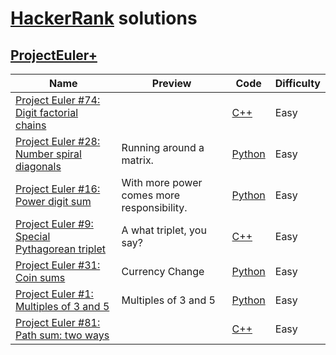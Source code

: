 # [HackerRank](https://www.hackerrank.com/) solutions

## [ProjectEuler+](https://www.hackerrank.com/contests/projecteuler)


Name | Preview | Code | Difficulty
---- | ---------------------------------------------------------------- | ------------- | ----------
[Project Euler #74: Digit factorial chains](https://www.hackerrank.com/challenges/euler074)||[C++](projecteuler/euler074.cpp)|Easy
[Project Euler #28: Number spiral diagonals](https://www.hackerrank.com/challenges/euler028)|Running around a matrix.|[Python](projecteuler/euler028.py)|Easy
[Project Euler #16: Power digit sum](https://www.hackerrank.com/challenges/euler016)|With more power comes more responsibility.|[Python](projecteuler/euler016.py)|Easy
[Project Euler #9: Special Pythagorean triplet](https://www.hackerrank.com/challenges/euler009)|A what triplet, you say?|[C++](projecteuler/euler009.cpp)|Easy
[Project Euler #31: Coin sums](https://www.hackerrank.com/challenges/euler031)|Currency Change|[Python](projecteuler/euler031.py)|Easy
[Project Euler #1: Multiples of 3 and 5](https://www.hackerrank.com/challenges/euler001)|Multiples of 3 and 5|[Python](projecteuler/euler001.py)|Easy
[Project Euler #81: Path sum: two ways](https://www.hackerrank.com/challenges/euler081)||[C++](projecteuler/euler081.cpp)|Easy

